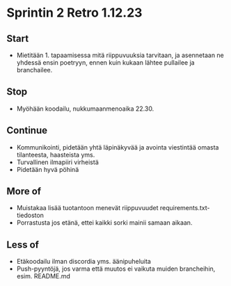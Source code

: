 # Sprintin 2 Retro 1.12.23

## Start
- Mietitään 1. tapaamisessa mitä riippuvuuksia tarvitaan, ja asennetaan ne yhdessä ensin poetryyn, ennen kuin kukaan lähtee pullailee ja branchailee.

## Stop
- Myöhään koodailu, nukkumaanmenoaika 22.30.

## Continue
-  Kommunikointi, pidetään yhtä läpinäkyvää ja avointa viestintää omasta tilanteesta, haasteista yms.
-  Turvallinen ilmapiiri virheistä
-  Pidetään hyvä pöhinä

## More of
- Muistakaa lisää tuotantoon menevät riippuvuudet requirements.txt-tiedoston
- Porrastusta jos etänä, ettei kaikki sorki mainii samaan aikaan.

## Less of
- Etäkoodailu ilman discordia yms. äänipuheluita
- Push-pyyntöjä, jos varma että muutos ei vaikuta muiden brancheihin, esim. README.md
